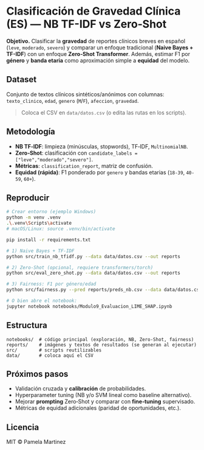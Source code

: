 # Clasificación de Gravedad Clínica (ES) — NB TF-IDF vs Zero‑Shot

**Objetivo.** Clasificar la **gravedad** de reportes clínicos breves en español (`leve`, `moderado`, `severo`)
y comparar un enfoque tradicional (**Naive Bayes + TF-IDF**) con un enfoque **Zero‑Shot Transformer**.
Además, estimar F1 por **género** y **banda etaria** como aproximación simple a **equidad** del modelo.

## Dataset
Conjunto de textos clínicos sintéticos/anónimos con columnas:
`texto_clinico`, `edad`, `genero` (`M`/`F`), `afeccion`, `gravedad`.
> Coloca el CSV en `data/datos.csv` (o edita las rutas en los scripts).

## Metodología
- **NB TF‑IDF**: limpieza (minúsculas, stopwords), TF‑IDF, `MultinomialNB`.
- **Zero‑Shot**: clasificación con `candidate_labels = ["leve","moderado","severo"]`.
- **Métricas**: `classification_report`, matriz de confusión.
- **Equidad (rápida)**: F1 ponderado por `genero` y bandas etarias (`18-39`, `40-59`, `60+`).

## Reproducir
```bash
# Crear entorno (ejemplo Windows)
python -m venv .venv
.\.venv\Scripts\activate
# macOS/Linux: source .venv/bin/activate

pip install -r requirements.txt

# 1) Naive Bayes + TF‑IDF
python src/train_nb_tfidf.py --data data/datos.csv --out reports

# 2) Zero‑Shot (opcional, requiere transformers/torch)
python src/eval_zero_shot.py --data data/datos.csv --out reports

# 3) Fairness: F1 por género/edad
python src/fairness.py --pred reports/preds_nb.csv --data data/datos.csv --out reports

# O bien abre el notebook:
jupyter notebook notebooks/Modulo9_Evaluacion_LIME_SHAP.ipynb
```

## Estructura
```
notebooks/  # código principal (exploración, NB, Zero‑Shot, fairness)
reports/    # imágenes y textos de resultados (se generan al ejecutar)
src/        # scripts reutilizables
data/       # coloca aquí el CSV
```

## Próximos pasos
- Validación cruzada y **calibración** de probabilidades.
- Hyperparameter tuning (NB y/o SVM lineal como baseline alternativo).
- Mejorar **prompting** Zero‑Shot y comparar con **fine‑tuning** supervisado.
- Métricas de equidad adicionales (paridad de oportunidades, etc.).

## Licencia
MIT © Pamela Martinez
